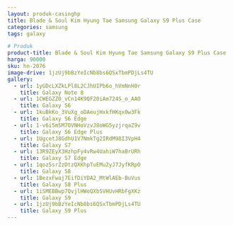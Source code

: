 ```yaml
---
layout: produk-casinghp
title: Blade & Soul Kim Hyung Tae Samsung Galaxy S9 Plus Case
categories: samsung
tags: galaxy

# Produk
product-title: Blade & Soul Kim Hyung Tae Samsung Galaxy S9 Plus Case
harga: 90000
sku: hn-2076
image-drive: 1jzUj9bBzYeIcNb8bs6QSxTbmPDjLs4TU
gallery:
  - url: 1yGDcLXZkLPl8L2CJhUIPb6o_hVmNnH0r
    title: Galaxy Note 8
  - url: 1CWEGZZ0_vCn14K9QF20iAm724S_o_AAO
    title: Galaxy S6
  - url: 1kuBkKo_3VuXg_oDAeujHxkfHKqx0w3Fk
    title: Galaxy S6 Edge
  - url: 1-v6i5mSM7OVNHoVzvJ8oWG5yzjrqaZ9v
    title: Galaxy S6 Edge Plus
  - url: 1UgcetJ8GdhU1V7NmkTg2IRdM98I3VpH4
    title: Galaxy S7
  - url: 13R9ZEyX3HzhpFy4vRw4UahiW7haBrURh
    title: Galaxy S7 Edge
  - url: 1qoz5srZzDtzQXKhpTuEMu2yJ7JyfKRpO
    title: Galaxy S8
  - url: 1BezxFwaj7EifDiYDA2_MtWlAEb-BuVus
    title: Galaxy S8 Plus
  - url: 1iSMEBBwp7QvjlHWoQXbSVHUvHRbFgXKz
    title: Galaxy S9
  - url: 1jzUj9bBzYeIcNb8bs6QSxTbmPDjLs4TU
    title: Galaxy S9 Plus
---
```

